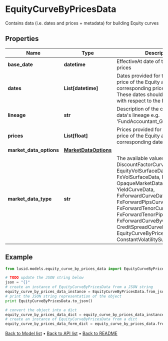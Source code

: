 # EquityCurveByPricesData

Contains data (i.e. dates and prices + metadata) for building Equity curves

## Properties
Name | Type | Description | Notes
------------ | ------------- | ------------- | -------------
**base_date** | **datetime** | EffectiveAt date of the provided prices | 
**dates** | **List[datetime]** | Dates provided for the forward price of the Equity at the corresponding price in Prices.  These dates should be in the future with respect to the BaseDate. | 
**lineage** | **str** | Description of the complex market data&#39;s lineage e.g. &#39;FundAccountant_GreenQuality&#39;. | [optional] 
**prices** | **List[float]** | Prices provided for the forward price of the Equity at the corresponding date in Dates. | 
**market_data_options** | [**MarketDataOptions**](MarketDataOptions.md) |  | [optional] 
**market_data_type** | **str** | The available values are: DiscountFactorCurveData, EquityVolSurfaceData, FxVolSurfaceData, IrVolCubeData, OpaqueMarketData, YieldCurveData, FxForwardCurveData, FxForwardPipsCurveData, FxForwardTenorCurveData, FxForwardTenorPipsCurveData, FxForwardCurveByQuoteReference, CreditSpreadCurveData, EquityCurveByPricesData, ConstantVolatilitySurface | 

## Example

```python
from lusid.models.equity_curve_by_prices_data import EquityCurveByPricesData

# TODO update the JSON string below
json = "{}"
# create an instance of EquityCurveByPricesData from a JSON string
equity_curve_by_prices_data_instance = EquityCurveByPricesData.from_json(json)
# print the JSON string representation of the object
print EquityCurveByPricesData.to_json()

# convert the object into a dict
equity_curve_by_prices_data_dict = equity_curve_by_prices_data_instance.to_dict()
# create an instance of EquityCurveByPricesData from a dict
equity_curve_by_prices_data_form_dict = equity_curve_by_prices_data.from_dict(equity_curve_by_prices_data_dict)
```
[Back to Model list](../README.md#documentation-for-models) &#8226; [Back to API list](../README.md#documentation-for-api-endpoints) &#8226; [Back to README](../README.md)


